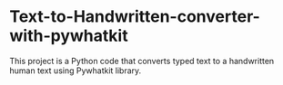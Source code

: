 # Text-to-Handwritten-converter-with-pywhatkit
This project is a Python code that converts typed text to a handwritten human text using Pywhatkit library. 
